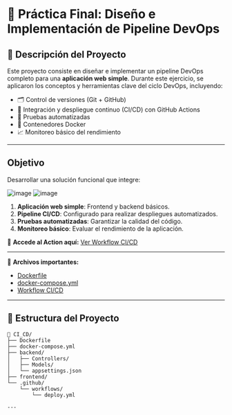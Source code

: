 # 🚀 Práctica Final: Diseño e Implementación de Pipeline DevOps

## 🧾 Descripción del Proyecto

Este proyecto consiste en diseñar e implementar un pipeline DevOps completo para una **aplicación web simple**. Durante este ejercicio, se aplicaron los conceptos y herramientas clave del ciclo DevOps, incluyendo:

- 🗂️ Control de versiones (Git + GitHub)  
- 🔄 Integración y despliegue continuo (CI/CD) con GitHub Actions  
- 🧪 Pruebas automatizadas  
- 🐳 Contenedores Docker  
- 📈 Monitoreo básico del rendimiento

---


## Objetivo
Desarrollar una solución funcional que integre:

![image](https://github.com/user-attachments/assets/e01e41c9-8e83-4fd1-8999-fe4519139b0c)
![image](https://github.com/user-attachments/assets/5a38dc79-541d-4056-95d4-ad534d3a4c1f)

1. **Aplicación web simple**: Frontend y backend básicos.
2. **Pipeline CI/CD**: Configurado para realizar despliegues automatizados.
3. **Pruebas automatizadas**: Garantizar la calidad del código.
4. **Monitoreo básico**: Evaluar el rendimiento de la aplicación.

🔗 **Accede al Action aquí:** [Ver Workflow CI/CD](https://github.com/VictorGalvez1203/Practica_Final_Implementacion_de_Pipeline_DevOps/actions)

---

🔗 **Archivos importantes:**  
- [Dockerfile](https://github.com/VictorGalvez1203/Practica_Final_Implementacion_de_Pipeline_DevOps/blob/master/CI_CD/Dockerfile)  
- [docker-compose.yml](https://github.com/VictorGalvez1203/Practica_Final_Implementacion_de_Pipeline_DevOps/blob/master/CI_CD/docker-compose.yml)  
- [Workflow CI/CD](https://github.com/VictorGalvez1203/Practica_Final_Implementacion_de_Pipeline_DevOps/blob/master/.github/workflows/deploy.yml)

---

## 🔧 Estructura del Proyecto

```plaintext
📁 CI_CD/
├── Dockerfile
├── docker-compose.yml
├── backend/
│   ├── Controllers/
│   ├── Models/
│   └── appsettings.json
├── frontend/
└── .github/
    └── workflows/
        └── deploy.yml

---



